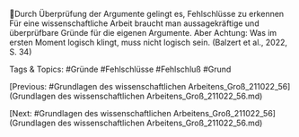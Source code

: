 Durch Überprüfung der Argumente gelingt es, Fehlschlüsse zu erkennen
Für eine wissenschaftliche Arbeit braucht man aussagekräftige und überprüfbare 
Gründe für die eigenen Argumente.
Aber Achtung: Was im ersten Moment logisch klingt, muss nicht logisch sein.
(Balzert et al., 2022, S. 34)

   Tags & Topics:
   #Gründe
   #Fehlschlüsse
   #Fehlschluß
   #Grund

[Previous: #Grundlagen des wissenschaftlichen Arbeitens_Groß_211022_56](Grundlagen des wissenschaftlichen Arbeitens_Groß_211022_56.md)

[Next: #Grundlagen des wissenschaftlichen Arbeitens_Groß_211022_56](Grundlagen des wissenschaftlichen Arbeitens_Groß_211022_56.md)
